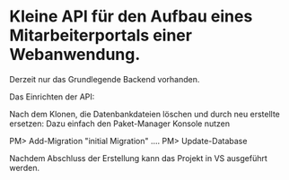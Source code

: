 # Kleine API für den Aufbau eines Mitarbeiterportals einer Webanwendung. 

Derzeit nur das Grundlegende Backend vorhanden.

Das Einrichten der API:

Nach dem Klonen, die Datenbankdateien löschen und durch neu erstellte ersetzen: 
Dazu einfach den Paket-Manager Konsole nutzen

PM> Add-Migration "initial Migration"
....
PM> Update-Database

Nachdem Abschluss der Erstellung kann das Projekt in VS ausgeführt werden.

